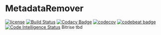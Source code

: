 # MetadataRemover

[![license](https://img.shields.io/github/license/mashape/apistatus.svg)]()
[![Build Status](https://travis-ci.org/Crazy-Marvin/MetadataRemover.svg?branch=master)](https://travis-ci.org/Crazy-Marvin/MetadataRemover)
[![Codacy Badge](https://api.codacy.com/project/badge/Grade/eed69c67a07f4a14bf0ee0fd6b2ead40)](https://www.codacy.com/app/CrazyMarvin/MetadataRemover?utm_source=github.com&amp;utm_medium=referral&amp;utm_content=Crazy-Marvin/MetadataRemover&amp;utm_campaign=Badge_Grade)
[![codecov](https://codecov.io/gh/Crazy-Marvin/MetadataRemover/branch/master/graph/badge.svg)](https://codecov.io/gh/Crazy-Marvin/MetadataRemover)
[![codebeat badge](https://codebeat.co/badges/8eceddc4-d4bd-49b9-9eb6-66b78049f771)](https://codebeat.co/projects/github-com-crazy-marvin-metadataremover-master)
[![Code Intelligence Status](https://scrutinizer-ci.com/g/Crazy-Marvin/MetadataRemover/badges/code-intelligence.svg?b=master)](https://scrutinizer-ci.com/code-intelligence)
Bitrise tbd


